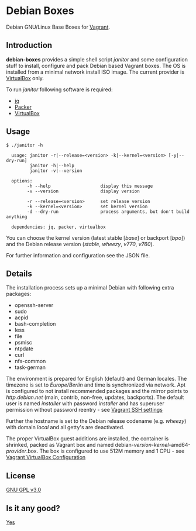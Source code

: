 # Debian Boxes

Debian GNU/Linux Base Boxes for [Vagrant](http://vagrantup.com).

## Introduction

**debian-boxes** provides a simple shell script *janitor* and some configuration
stuff to install, configure and pack Debian based Vagrant boxes.
The OS is installed from a minimal network install ISO image.
The current provider is [VirtualBox](https://www.virtualbox.org/) only.

To run *janitor* following software is required:

  * [jq](http://stedolan.github.io/jq/)
  * [Packer](https://packer.io/)
  * [VirtualBox](https://www.virtualbox.org/)

## Usage

```
$ ./janitor -h

  usage: janitor -r|--release=<version> -k|--kernel=<version> [-y|--dry-run]
         janitor -h|--help
         janitor -v|--version

  options:
        -h --help                   display this message
        -v --version                display version

        -r --release=<version>      set release version
        -k --kernel=<version>       set kernel version
        -d --dry-run                process arguments, but don't build anything

  dependencies: jq, packer, virtualbox

```

You can choose the kernel version (latest stable [*base*] or backport [*bpo*])
and the Debian release version (*stable*, *wheezy*, *v770*, *v760*).

For further information and configuration see the JSON file.

## Details

The installation process sets up a minimal Debian with following extra
packages:

  * openssh-server
  * sudo
  * acpid
  * bash-completion
  * less
  * file
  * psmisc
  * ntpdate
  * curl
  * nfs-common
  * task-german

The environment is prepared for English (default) and German locales.
The timezone is set to *Europe/Berlin* and time is synchronized via network.
Apt is configured to not install recommended packages and the mirror points to
*http.debian.net* (main, contrib, non-free, updates, backports). The default user
is named *installer* with password *installer* and has superuser permission
without password reentry -
see [Vagrant SSH settings](https://docs.vagrantup.com/v2/vagrantfile/ssh_settings.html)

Further the hostname is set to the Debian release codename (e.g. *wheezy*) with
domain *local* and all getty's are deactivated.

The proper VirtualBox guest additions are installed, the container is
shrinked, packed as Vagrant box and named
debian-*version*-*kernel*-amd64-*provider*.box.
The box is configured to use 512M memory and 1 CPU -
see [Vagrant VirtualBox Configuration](https://docs.vagrantup.com/v2/virtualbox/configuration.html)

## License

[GNU GPL v3.0](http://choosealicense.com/licenses/gpl-3.0/)

## Is it any good?

[Yes](https://news.ycombinator.com/item?id=3067434)
